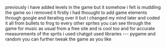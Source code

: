 previously i have added levels in the game but it somehow i felt is muddling the game so i removed it 
firstly i had thouught to add game elements through google and iteraitng over it but i changed my mind later and coded it all from bullets to frog to every other sprites you can see through the game
for music as usual from a free site and is cool too 
and for accurate measurements of the sprits  i used chatgpt 
used libraries --- pygame and random 
you can further tweak the game as you like 
